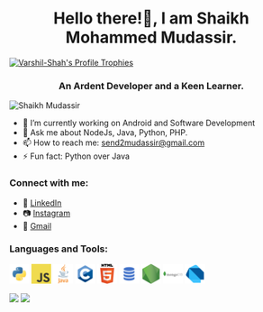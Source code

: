 <h1 align="center" >Hello there!👋, I am Shaikh Mohammed Mudassir.</h1>

<p align="left"> <a href="https://github.com/ShaikhMudassir7/github-profile-trophy"><img src="https://github-profile-trophy.vercel.app/?username=varshil-shah&column=-1&margin-w=10&no-frame=true&no-bg=true&rank=-C&theme=darkhub" alt="Varshil-Shah's Profile Trophies" /></a> </p>

<h3 align="center">An Ardent Developer and a Keen Learner.</h3>
<p align="left"> <img src="https://komarev.com/ghpvc/?username=AsimAhmedSiddiquii" alt="Shaikh Mudassir" /> </p>

-   🔭 I’m currently working on Android and Software Development
-   💬 Ask me about NodeJs, Java, Python, PHP.
-   📫 How to reach me: send2mudassir@gmail.com
-   ⚡ Fun fact: Python over Java

### Connect with me:

- 💼 [LinkedIn](https://www.linkedin.com/in/asim-ahmed-siddiqui-0b5904163/)
- 📷 [Instagram](https://www.instagram.com/sheikh7mudassir/)
- 📧 [Gmail](mailto:siddiquimim.s@gmail.com)

### Languages and Tools:

<p>
<img height="35" src="https://raw.githubusercontent.com/github/explore/80688e429a7d4ef2fca1e82350fe8e3517d3494d/topics/python/python.png">

<img height="35" src="https://raw.githubusercontent.com/github/explore/80688e429a7d4ef2fca1e82350fe8e3517d3494d/topics/javascript/javascript.png">

<img height="35" src="https://raw.githubusercontent.com/github/explore/80688e429a7d4ef2fca1e82350fe8e3517d3494d/topics/java/java.png">

<img height="35" src="https://raw.githubusercontent.com/github/explore/80688e429a7d4ef2fca1e82350fe8e3517d3494d/topics/c/c.png">

<img height="35" src="https://raw.githubusercontent.com/github/explore/80688e429a7d4ef2fca1e82350fe8e3517d3494d/topics/html/html.png">

<img height="35" src="https://raw.githubusercontent.com/github/explore/80688e429a7d4ef2fca1e82350fe8e3517d3494d/topics/sql/sql.png">

<img height="35" src="https://raw.githubusercontent.com/github/explore/80688e429a7d4ef2fca1e82350fe8e3517d3494d/topics/nodejs/nodejs.png">

<img height="35" src="https://raw.githubusercontent.com/github/explore/80688e429a7d4ef2fca1e82350fe8e3517d3494d/topics/mongodb/mongodb.png">
 
<img height="35" src="https://raw.githubusercontent.com/github/explore/80688e429a7d4ef2fca1e82350fe8e3517d3494d/topics/dart/dart.png">
</p>


<img src="https://github-readme-stats.vercel.app/api?username=ShaikhMudassir7&count_private=true&&show_icons=true&hide_border=false&title_color=ffffff&text_color=daf7dc&icon_color=bb2acf&bg_color=191919">

<img src="https://github-readme-stats.vercel.app/api/top-langs/?username=ShaikhMudassir7&layout=compact&hide_border=false&title_color=ffffff&text_color=daf7dc&icon_color=bb2acf&bg_color=191919">


<!--
**ShaikhMudassir7/ShaikhMudassir7** is a ✨ _special_ ✨ repository because its `README.md` (this file) appears on your GitHub profile.

Here are some ideas to get you started:

- 🔭 I’m currently working on 
- 🌱 I’m currently learning ...
- 👯 I’m looking to collaborate on ...
- 🤔 I’m looking for help with ...
- 💬 Ask me about ...
- 📫 How to reach me: ...
- 😄 Pronouns: ...
- ⚡ Fun fact: ...
-->
